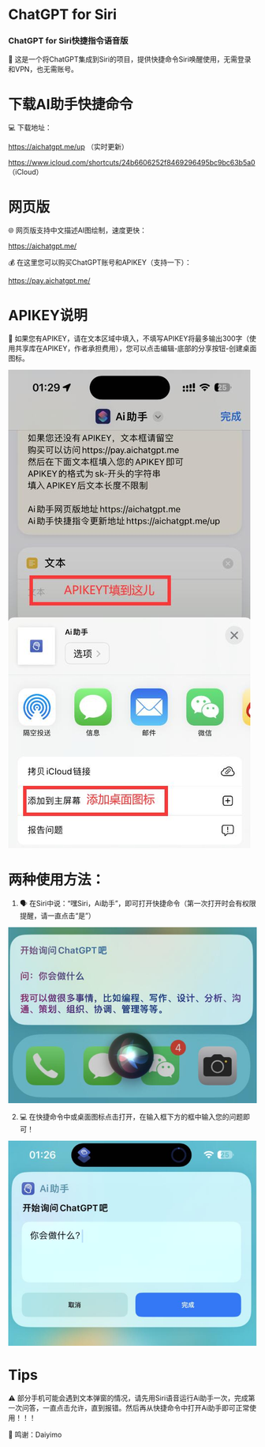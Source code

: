 # ChatGPT for Siri

### ChatGPT for Siri快捷指令语音版

🎉 这是一个将ChatGPT集成到Siri的项目，提供快捷命令Siri唤醒使用，无需登录和VPN，也无需账号。

# 下载AI助手快捷命令

💻 下载地址：

https://aichatgpt.me/up （实时更新）

https://www.icloud.com/shortcuts/24b6606252f8469296495bc9bc63b5a0 （iCloud）

# 网页版

🌐 网页版支持中文描述AI图绘制，速度更快：

https://aichatgpt.me/

💰 在这里您可以购买ChatGPT账号和APIKEY（支持一下）：

https://pay.aichatgpt.me/

# APIKEY说明

🔑 如果您有APIKEY，请在文本区域中填入，不填写APIKEY将最多输出300字（使用共享库在APIKEY，作者承担费用），您可以点击编辑-底部的分享按钮-创建桌面图标。

![QQ截图20230214013323.jpg](QQ截图20230214013323.jpg)


# 两种使用方法：

1. 🗣️ 在Siri中说：“嘿Siri，Ai助手”，即可打开快捷命令（第一次打开时会有权限提醒，请一直点击“是”）

![QQ截图20230214013410.jpg](QQ截图20230214013410.jpg)

2. 💻 在快捷命令中或桌面图标点击打开，在输入框下方的框中输入您的问题即可！

![QQ截图20230214013345.jpg](QQ截图20230214013345.jpg)

# Tips

⚠️ 部分手机可能会遇到文本弹窗的情况，请先用Siri语音运行Ai助手一次，完成第一次问答，一直点击允许，直到报错。然后再从快捷命令中打开Ai助手即可正常使用！！！

🙏 鸣谢：Daiyimo
